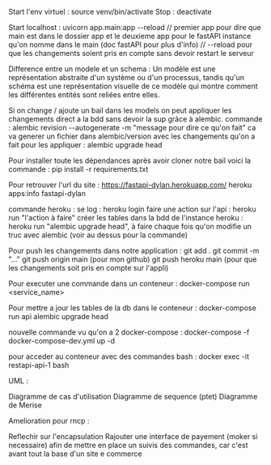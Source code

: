 Start l'env virtuel : source venv/bin/activate      Stop : deactivate

Start localhost : uvicorn app.main:app --reload // premier app pour dire que main est dans le dossier app et le deuxieme app pour le fastAPI instance qu'on nomme dans le main
(doc fastAPI pour plus d'info)              // --reload pour que les changements soient pris en compte sans devoir restart le serveur

Difference entre un modele et un schema : 
Un modèle est une représentation abstraite d'un système ou d'un processus, 
tandis qu'un schéma est une représentation visuelle de ce modèle qui montre comment 
les différentes entités sont reliées entre elles.


Si on change / ajoute un bail dans les models on peut appliquer les changements direct a la bdd sans devoir la sup
grâce à alembic.
commande : alembic revision  --autogenerate -m "message pour dire ce qu'on fait"
ca va generer un fichier dans alembic/version avec les changements qu'on a fait
pour les appliquer : alembic upgrade head

Pour installer toute les dépendances après avoir cloner notre bail voici la commande : 
pip install -r requirements.txt

Pour retrouver l'url du site :       https://fastapi-dylan.herokuapp.com/
heroku apps:info fastapi-dylan

commande heroku : 
se log : heroku login
faire une action sur l'api : heroku run "l'action à faire"
créer les tables dans la bdd de l'instance heroku : heroku run "alembic upgrade head", 
à faire chaque fois qu'on modifie un truc avec alembic (voir au dessus pour la commande)

Pour push les changements dans notre application :
git add .
git commit -m "..."
git push origin main (pour mon github)
git push heroku main (pour que les changements soit pris en compte sur l'appli)

Pour executer une commande dans un conteneur : 
docker-compose run <service_name> <command>

Pour mettre a jour les tables de la db dans le conteneur : 
docker-compose run api alembic upgrade head

nouvelle commande vu qu'on a 2 docker-compose : 
docker-compose -f docker-compose-dev.yml up -d 

pour acceder au conteneur avec des commandes bash : 
docker exec -it restapi-api-1 bash


UML : 

Diagramme de cas d'utilisation
Diagramme de sequence (ptet)
Diagramme de Merise

Amelioration pour rncp : 

Reflechir sur l'encapsulation
Rajouter une interface de payement (moker si necessaire) afin de mettre en place un suivis des commandes, car c'est avant tout la base d'un site e commerce
